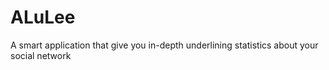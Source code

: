 ALuLee
======

A smart application that give you in-depth underlining statistics about your social network